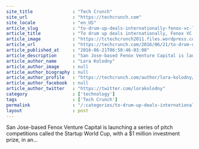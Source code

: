 ```yaml
---
site_title               : "Tech Crunch"
site_url                 : "https://techcrunch.com"
site_locale              : "en_US"
article_slug             : "to-drum-up-deals-internationally-fenox-vc-launches-startup-world-cup-with-s1-million-prize"
article_title            : "To drum up deals internationally, Fenox VC launches Startup World Cup with $1 million prize"
article_image            : "https://tctechcrunch2011.files.wordpress.com/2015/01/1540997910_dd04a385ae_z.jpg?w=640&h=400&crop=1"
article_url              : "https://techcrunch.com/2016/06/21/to-drum-up-deals-internationally-fenox-vc-launches-startup-world-cup-with-1-million-prize/"
article_published_at     : "2016-06-21T06:50:46-03:00"
article_description      : "San Jose-based Fenox Venture Capital is launching a series of pitch competitions called the Startup World Cup, with a $1 million investment prize, in an..."
article_author_name      : "Lora Kolodny"
article_author_image     : null
article_author_biography : null
article_author_profile   : "https://techcrunch.com/author/lora-kolodny/"
article_author_facebook  : null
article_author_twitter   : "https://twitter.com/lorakolodny"
category                 : ['technology']
tags                     : ['Tech Crunch']
permalink                : "/:categories/to-drum-up-deals-internationally-fenox-vc-launches-startup-world-cup-with-s1-million-prize/"
layout                   : post
---
```


San Jose-based Fenox Venture Capital is launching a series of pitch competitions called the Startup World Cup, with a $1 million investment prize, in an...
